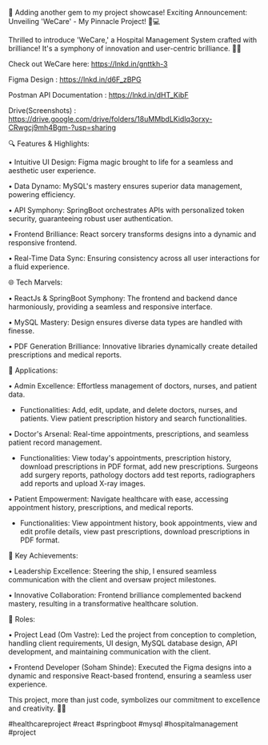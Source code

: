 🚀 Adding another gem to my project showcase!
Exciting Announcement: Unveiling 'WeCare' - My Pinnacle Project! 🌟💻


Thrilled to introduce 'WeCare,' a Hospital Management System crafted with brilliance! It's a symphony of innovation and user-centric brilliance. 🏥✨


Check out WeCare here: https://lnkd.in/gnttkh-3

Figma Design : https://lnkd.in/d6F_zBPG

Postman API Documentation : https://lnkd.in/dHT_KibF

Drive(Screenshots) : https://drive.google.com/drive/folders/18uMMbdLKidlq3orxy-CRwgcj9mh4Bgm-?usp=sharing



🔍 Features & Highlights:

• Intuitive UI Design: Figma magic brought to life for a seamless and aesthetic user experience.

• Data Dynamo: MySQL's mastery ensures superior data management, powering efficiency.

• API Symphony: SpringBoot orchestrates APIs with personalized token security, guaranteeing robust user authentication.

• Frontend Brilliance: React sorcery transforms designs into a dynamic and responsive frontend.

• Real-Time Data Sync: Ensuring consistency across all user interactions for a fluid experience.



🌐 Tech Marvels:

• ReactJs & SpringBoot Symphony: The frontend and backend dance harmoniously, providing a seamless and responsive interface.

• MySQL Mastery: Design ensures diverse data types are handled with finesse.

• PDF Generation Brilliance: Innovative libraries dynamically create detailed prescriptions and medical reports.



🎯 Applications:

• Admin Excellence: Effortless management of doctors, nurses, and patient data.
 - Functionalities: Add, edit, update, and delete doctors, nurses, and patients. View patient prescription history and search functionalities.

• Doctor's Arsenal: Real-time appointments, prescriptions, and seamless patient record management.
 - Functionalities: View today's appointments, prescription history, download prescriptions in PDF format, add new prescriptions. Surgeons add surgery reports, pathology doctors add test reports, radiographers add reports and upload X-ray images.

• Patient Empowerment: Navigate healthcare with ease, accessing appointment history, prescriptions, and medical reports.
 - Functionalities: View appointment history, book appointments, view and edit profile details, view past prescriptions, download prescriptions in PDF format.



🌈 Key Achievements:

• Leadership Excellence: Steering the ship, I ensured seamless communication with the client and oversaw project milestones.

• Innovative Collaboration: Frontend brilliance complemented backend mastery, resulting in a transformative healthcare solution.


💼 Roles:

• Project Lead (Om Vastre): Led the project from conception to completion, handling client requirements, UI design, MySQL database design, API development, and maintaining communication with the client. 

• Frontend Developer (Soham Shinde): Executed the Figma designs into a dynamic and responsive React-based frontend, ensuring a seamless user experience.


This project, more than just code, symbolizes our commitment to excellence and creativity. 🌟💉


#healthcareproject #react #springboot #mysql #hospitalmanagement #project  
